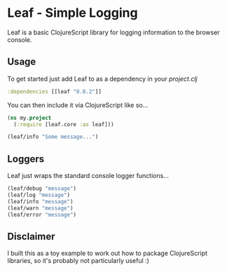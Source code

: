 
# Leaf - Simple Logging

Leaf is a basic ClojureScript library for logging information to the browser console.

## Usage

To get started just add Leaf to as a dependency in your _project.clj_

```clojure
:dependencies [[leaf "0.0.2"]]
```

You can then include it via ClojureScript like so...

```clojure
(ns my.project
  (:require [leaf.core :as leaf]))

(leaf/info "Some message...")
```

## Loggers

Leaf just wraps the standard console logger functions...

```clojure
(leaf/debug "message")
(leaf/log "message")
(leaf/info "message")
(leaf/warn "message")
(leaf/error "message")
```

## Disclaimer

I built this as a toy example to work out how to package ClojureScript libraries, so it's
probably not particularly useful :)

